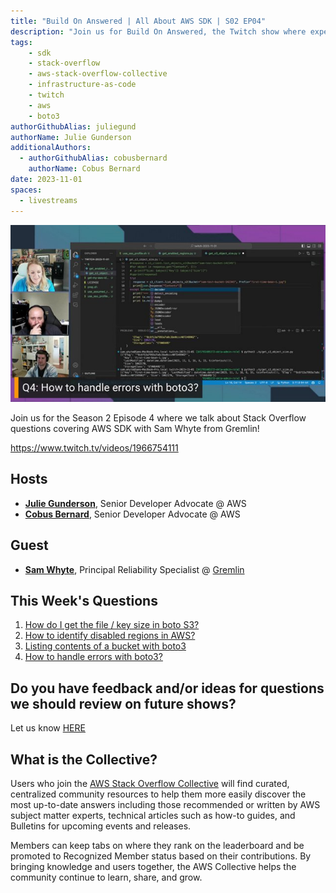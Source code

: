 ```yaml
---
title: "Build On Answered | All About AWS SDK | S02 EP04"
description: "Join us for Build On Answered, the Twitch show where expert hosts review top viewed questions from the AWS Stack Overflow Collective live on air!"
tags:
    - sdk
    - stack-overflow
    - aws-stack-overflow-collective
    - infrastructure-as-code
    - twitch
    - aws
    - boto3
authorGithubAlias: juliegund
authorName: Julie Gunderson
additionalAuthors: 
  - authorGithubAlias: cobusbernard
    authorName: Cobus Bernard
date: 2023-11-01
spaces:
  - livestreams
---
```


![Streaming session with Julie, Cobus, and Sam all smiling](images/SDK.jpeg)

Join us for the Season 2 Episode 4 where we talk about Stack Overflow questions covering AWS SDK with Sam Whyte from Gremlin!

https://www.twitch.tv/videos/1966754111

## Hosts

* [**Julie Gunderson**](https://twitter.com/Julie_Gund), Senior Developer Advocate @ AWS
* [**Cobus Bernard**](https://www.linkedin.com/in/cobusbernard/), Senior Developer Advocate @ AWS

## Guest
* [**Sam Whyte**](https://www.linkedin.com/in/samuel-whyte-b434a565/), Principal Reliability Specialist @ [Gremlin](https://www.gremlin.com/)

## This Week's Questions

1. [How do I get the file / key size in boto S3?](https://stackoverflow.com/questions/5315603/how-do-i-get-the-file-key-size-in-boto-s3/77365128#77365128)
2. [How to identify disabled regions in AWS?](https://stackoverflow.com/questions/56182935/how-to-identify-disabled-regions-in-aws/75871763#75871763)
3. [Listing contents of a bucket with boto3](https://stackoverflow.com/questions/30249069/listing-contents-of-a-bucket-with-boto3)
4. [How to handle errors with boto3?](https://stackoverflow.com/questions/33068055/how-to-handle-errors-with-boto3)

## Do you have feedback and/or ideas for questions we should review on future shows?

Let us know [HERE](https://www.pulse.aws/survey/B1J8HOF5)

## What is the Collective?

Users who join the [AWS Stack Overflow Collective](https://stackoverflow.com/collectives/aws) will find curated, centralized community resources to help them more easily discover the most up-to-date answers including those recommended or written by AWS subject matter experts, technical articles such as how-to guides, and Bulletins for upcoming events and releases.

Members can keep tabs on where they rank on the leaderboard and be promoted to Recognized Member status based on their contributions. By bringing knowledge and users together, the AWS Collective helps the community continue to learn, share, and grow.
